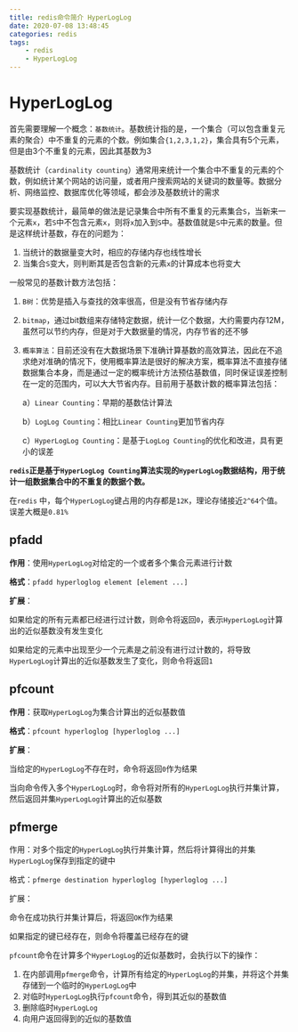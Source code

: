 ```yaml
---
title: redis命令简介 HyperLogLog
date: 2020-07-08 13:48:45
categories: redis
tags:
	- redis
	- HyperLogLog
---
```


# HyperLogLog

首先需要理解一个概念：`基数统计`。基数统计指的是，一个集合（可以包含重复元素的聚合）中不重复的元素的个数。例如集合`{1,2,3,1,2}`，集合具有5个元素，但是由3个不重复的元素，因此其基数为3

基数统计（`cardinality counting`）通常用来统计一个集合中不重复的元素的个数，例如统计某个网站的访问量，或者用户搜索网站的关键词的数量等。数据分析、网络监控、数据库优化等领域，都会涉及基数统计的需求

要实现基数统计，最简单的做法是记录集合中所有不重复的元素集合`S`，当新来一个元素`x`，若`S`中不包含元素`x`，则将`x`加入到`S`中。基数值就是`S`中元素的数量。但是这样统计基数，存在的问题为：

1. 当统计的数据量变大时，相应的存储内存也线性增长
2. 当集合`S`变大，则判断其是否包含新的元素`x`的计算成本也将变大

一般常见的基数计数方法包括：

1. `B树`：优势是插入与查找的效率很高，但是没有节省存储内存

2. `bitmap`，通过bit数组来存储特定数据，统计一亿个数据，大约需要内存12M，虽然可以节约内存，但是对于大数据量的情况，内存节省的还不够

3. `概率算法`：目前还没有在大数据场景下准确计算基数的高效算法，因此在不追求绝对准确的情况下，使用概率算法是很好的解决方案，概率算法不直接存储数据集合本身，而是通过一定的概率统计方法预估基数值，同时保证误差控制在一定的范围内，可以大大节省内存。目前用于基数计数的概率算法包括：

   a）`Linear Counting`：早期的基数估计算法

   b）`LogLog Counting`：相比`Linear Counting`更加节省内存

   c）`HyperLogLog Counting`：是基于`LogLog Counting`的优化和改进，具有更小的误差

**`redis`正是基于`HyperLogLog Counting`算法实现的`HyperLogLog`数据结构，用于统计一组数据集合中的不重复的数据个数。**

在`redis` 中，每个`HyperLogLog`键占用的内存都是`12K`，理论存储接近`2^64`个值。误差大概是`0.81%`



## pfadd

**作用**：使用`HyperLogLog`对给定的一个或者多个集合元素进行计数

**格式**：`pfadd hyperloglog element [element ...]`

**扩展**：

如果给定的所有元素都已经进行过计数，则命令将返回`0`，表示`HyperLogLog`计算出的近似基数没有发生变化

如果给定的元素中出现至少一个元素是之前没有进行过计数的，将导致`HyperLogLog`计算出的近似基数发生了变化，则命令将返回`1`



## pfcount

**作用**：获取`HyperLogLog`为集合计算出的近似基数值

**格式**：`pfcount hyperloglog [hyperloglog ...]`

**扩展**：

当给定的`HyperLogLog`不存在时，命令将返回`0`作为结果

当向命令传入多个`HyperLogLog`时，命令将对所有的`HyperLogLog`执行并集计算，然后返回并集`HyperLogLog`计算出的近似基数



## pfmerge

作用：对多个指定的`HyperLogLog`执行并集计算，然后将计算得出的并集`HyperLogLog`保存到指定的键中

格式：`pfmerge destination hyperloglog [hyperloglog ...]`

扩展：

命令在成功执行并集计算后，将返回`OK`作为结果

如果指定的键已经存在，则命令将覆盖已经存在的键

`pfcount`命令在计算多个`HyperLogLog`的近似基数时，会执行以下的操作：

1. 在内部调用`pfmerge`命令，计算所有给定的`HyperLogLog`的并集，并将这个并集存储到一个临时的`HyperLogLog`中
2. 对临时`HyperLogLog`执行`pfcount`命令，得到其近似的基数值
3. 删除临时`HyperLogLog`
4. 向用户返回得到的近似的基数值